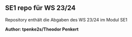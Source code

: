 ## SE1 repo für WS 23/24

Repository enthält die Abgaben des WS 23/24 im Modul SE1

**Author: tpenke2s/Theodor Penkert**
